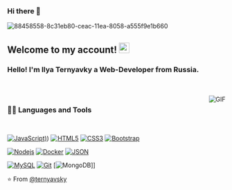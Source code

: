### Hi there 👋

![88458558-8c31eb80-ceac-11ea-8058-a555f9e1b660](https://user-images.githubusercontent.com/105453132/227789354-2a571504-2081-497b-8c11-05caf1f29aae.png)



    
## Welcome to my account! <img src="https://github.com/TheDudeThatCode/TheDudeThatCode/blob/master/Assets/Earth.gif" width="24px">

### Hello! I'm Ilya Ternyavky a Web-Developer from Russia.


<br />
<br />

  <img align="right" alt="GIF" src="https://media.giphy.com/media/836HiJc7pgzy8iNXCn/giphy.gif" />
  
### 👨‍💻 Languages and Tools

<br />

[![JavaScript](https://img.shields.io/badge/-JavaScript-black?style=flat&logo=javascript&link=https://github.com/ternyavsky))](https://github.com/ternyavsky)) 
[![HTML5](https://img.shields.io/badge/-HTML5-E34F26?style=flat&logo=html5&logoColor=white&link=https://github.com/ternyavsky)](https://github.com/ternyavsky) 
[![CSS3](https://img.shields.io/badge/-CSS3-1572B6?style=flat&logo=css3&link=https://github.com/ternyavsky)](https://github.com/ternyavsky) 
[![Bootstrap](https://img.shields.io/badge/-Bootstrap-563D7C?style=flat&logo=bootstrap&link=https://github.com/ternyavsky)](https://github.com/ternyavsky) 

[![Nodejs](https://img.shields.io/badge/-Nodejs-green?style=flat&logo=Node.js&link=https://github.com/ternyavsky)](https://github.com/ternyavsky) 
[![Docker](https://img.shields.io/badge/-Docker-black?style=flat&logo=docker&link=https://github.com/ternyavsky)](https://github.com/ternyavsky) 
[![JSON](https://img.shields.io/badge/-json-02569B?style=flat&logo=json&link=https://github.com/ternyavsky)](https://github.com/ternyavsky)

[![MySQL](https://img.shields.io/badge/-MySQL-black?style=flat&logo=mysql&link=https://github.com/ternyavsky)](https://github.com/ternyavsky)
[![Git](https://img.shields.io/badge/-Git-black?style=flat&logo=git&link=https://github.com/ternyavsky)](https://github.com/ternyavsky) 
[![MongoDB](https://img.shields.io/badge/-MongoDB-FCA121?style=flat&logo=mongodb&link=https://github.com/ternyavsky)]] 

⭐️ From [@ternyavsky](https://github.com/ternyavsky)
